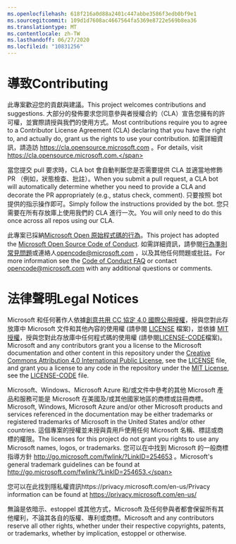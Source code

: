 ```yaml
---
ms.openlocfilehash: 618f216a0d88a2401c447abbe3586f3edb0bf9e1
ms.sourcegitcommit: 109d1d7608ac4667564fa5369e8722e569b8ea36
ms.translationtype: MT
ms.contentlocale: zh-TW
ms.lasthandoff: 06/27/2020
ms.locfileid: "10831256"
---
```

# <span data-ttu-id="bebc8-101">導致</span><span class="sxs-lookup"><span data-stu-id="bebc8-101">Contributing</span></span>

<span data-ttu-id="bebc8-102">此專案歡迎您的貢獻與建議。</span><span class="sxs-lookup"><span data-stu-id="bebc8-102">This project welcomes contributions and suggestions.</span></span>  <span data-ttu-id="bebc8-103">大部分的發佈要求您同意參與者授權合約（CLA）宣告您擁有的許可權，並實際請授與我們的使用方式。</span><span class="sxs-lookup"><span data-stu-id="bebc8-103">Most contributions require you to agree to a Contributor License Agreement (CLA) declaring that you have the right to, and actually do, grant us the rights to use your contribution.</span></span> <span data-ttu-id="bebc8-104">如需詳細資訊，請造訪 https://cla.opensource.microsoft.com 。</span><span class="sxs-lookup"><span data-stu-id="bebc8-104">For details, visit https://cla.opensource.microsoft.com.</span></span>

<span data-ttu-id="bebc8-105">當您提交 pull 要求時，CLA bot 會自動判斷您是否需要提供 CLA 並適當地修飾 PR （例如，狀態檢查、批註）。</span><span class="sxs-lookup"><span data-stu-id="bebc8-105">When you submit a pull request, a CLA bot will automatically determine whether you need to provide a CLA and decorate the PR appropriately (e.g., status check, comment).</span></span> <span data-ttu-id="bebc8-106">只要按照 bot 提供的指示操作即可。</span><span class="sxs-lookup"><span data-stu-id="bebc8-106">Simply follow the instructions provided by the bot.</span></span> <span data-ttu-id="bebc8-107">您只需要在所有存放庫上使用我們的 CLA 進行一次。</span><span class="sxs-lookup"><span data-stu-id="bebc8-107">You will only need to do this once across all repos using our CLA.</span></span>

<span data-ttu-id="bebc8-108">此專案已採納[Microsoft Open 原始程式碼的行為](https://opensource.microsoft.com/codeofconduct/)。</span><span class="sxs-lookup"><span data-stu-id="bebc8-108">This project has adopted the [Microsoft Open Source Code of Conduct](https://opensource.microsoft.com/codeofconduct/).</span></span>
<span data-ttu-id="bebc8-109">如需詳細資訊，請參閱[行為準則常見問題](https://opensource.microsoft.com/codeofconduct/faq/)或連絡人[opencode@microsoft.com](mailto:opencode@microsoft.com) ，以及其他任何問題或批註。</span><span class="sxs-lookup"><span data-stu-id="bebc8-109">For more information see the [Code of Conduct FAQ](https://opensource.microsoft.com/codeofconduct/faq/) or contact [opencode@microsoft.com](mailto:opencode@microsoft.com) with any additional questions or comments.</span></span>

# <span data-ttu-id="bebc8-110">法律聲明</span><span class="sxs-lookup"><span data-stu-id="bebc8-110">Legal Notices</span></span>

<span data-ttu-id="bebc8-111">Microsoft 和任何著作人依據[創意共用 CC 協定 4.0 國際公用授權](https://creativecommons.org/licenses/by/4.0/legalcode)，授與您對此存放庫中 Microsoft 文件和其他內容的使用權 (請參閱 [LICENSE](LICENSE) 檔案)，並依據 [MIT 授權](https://opensource.org/licenses/MIT)，授與您對此存放庫中任何程式碼的使用權 (請參閱[LICENSE-CODE](LICENSE-CODE)檔案)。</span><span class="sxs-lookup"><span data-stu-id="bebc8-111">Microsoft and any contributors grant you a license to the Microsoft documentation and other content in this repository under the [Creative Commons Attribution 4.0 International Public License](https://creativecommons.org/licenses/by/4.0/legalcode), see the [LICENSE](LICENSE) file, and grant you a license to any code in the repository under the [MIT License](https://opensource.org/licenses/MIT), see the [LICENSE-CODE](LICENSE-CODE) file.</span></span>

<span data-ttu-id="bebc8-112">Microsoft、Windows、Microsoft Azure 和/或文件中參考的其他 Microsoft 產品和服務可能是 Microsoft 在美國及/或其他國家地區的商標或註冊商標。</span><span class="sxs-lookup"><span data-stu-id="bebc8-112">Microsoft, Windows, Microsoft Azure and/or other Microsoft products and services referenced in the documentation may be either trademarks or registered trademarks of Microsoft in the United States and/or other countries.</span></span>
<span data-ttu-id="bebc8-113">這個專案的授權並未授與貴用戶使用任何 Microsoft 名稱、標誌或商標的權限。</span><span class="sxs-lookup"><span data-stu-id="bebc8-113">The licenses for this project do not grant you rights to use any Microsoft names, logos, or trademarks.</span></span>
<span data-ttu-id="bebc8-114">您可以在中找到 Microsoft 的一般商標指導方針 http://go.microsoft.com/fwlink/?LinkID=254653 。</span><span class="sxs-lookup"><span data-stu-id="bebc8-114">Microsoft's general trademark guidelines can be found at http://go.microsoft.com/fwlink/?LinkID=254653.</span></span>

<span data-ttu-id="bebc8-115">您可以在此找到隱私權資訊https://privacy.microsoft.com/en-us/</span><span class="sxs-lookup"><span data-stu-id="bebc8-115">Privacy information can be found at https://privacy.microsoft.com/en-us/</span></span>

<span data-ttu-id="bebc8-116">無論是依暗示、estoppel 或其他方式，Microsoft 及任何參與者都會保留所有其他權利，不論其各自的版權、專利或商標。</span><span class="sxs-lookup"><span data-stu-id="bebc8-116">Microsoft and any contributors reserve all other rights, whether under their respective copyrights, patents, or trademarks, whether by implication, estoppel or otherwise.</span></span>
